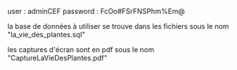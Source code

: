 user :		adminCEF
password :	FcOo#FSrFNSPhm%Em@

la base de données à utiliser se trouve dans les fichiers sous le nom "la_vie_des_plantes.sql"

les captures d'écran sont en pdf sous le nom "CaptureLaVieDesPlantes.pdf"
